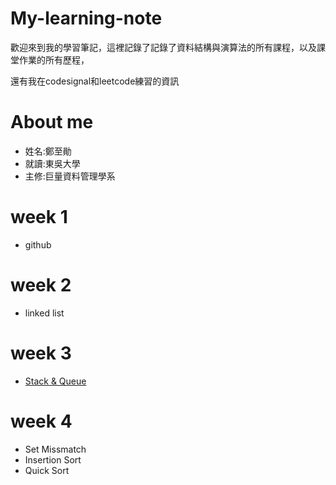 # My-learning-note
歡迎來到我的學習筆記，這裡記錄了記錄了資料結構與演算法的所有課程，以及課堂作業的所有歷程，

還有我在codesignal和leetcode練習的資訊

# About me
  * 姓名:鄭至勛
  * 就讀:東吳大學
  * 主修:巨量資料管理學系

# week 1
  * github
# week 2
  * linked list
# week 3
  * [Stack & Queue](https://github.com/jason880111/My-learning-note/tree/master/week3)
# week 4
  * Set Missmatch
  * Insertion Sort
  * Quick Sort
